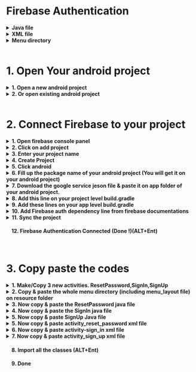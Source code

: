 # Firebase Authentication

<details>
<summary><b>Java file</b></summary>
<br>
<ul>
<li>MainActivity</li>
<li>ResetPassword</li>
<li>SignIn</li>
<li>SignUp</li>
<ul>
</details>
<details>
<summary><b>XML file</b></summary>
<br>
<ul>
<li>activity_main</li>
<li>activity_reset_password</li>
<li>activity_sign_in</li>
<li>activity_sign_up</li>
<ul>
</details>
<details>
<summary><b>Menu directory</b></summary>
<br>
<ul>
<li>menu_layout</li>
<ul>
</details>
<br>



# 1. Open Your android project
  <details>
    <summary><b>1. Open a new android project</b></summary>
    <br>
    
![image](https://user-images.githubusercontent.com/81482212/151499469-1e54d754-deaf-4956-904a-ab9658303b43.png)
    
 </details>
 <details>
    <summary><b>2. Or open existing android project</b></summary>
    <br>
    
![image](https://user-images.githubusercontent.com/81482212/151499585-f803dfcb-2147-42e9-8153-91ebe00e8df3.png)
    
 </details>
 <br>

# 2. Connect Firebase to your project
 <details>
    <summary><b>1. Open firebase console panel</b></summary>
    <br>
    
![console](https://user-images.githubusercontent.com/81482212/151155743-af1ad8a4-a764-458a-8461-ac55ed814ce6.png) 
    
 </details>
    
        
 <details>
    <summary><b>2. Click on add project</b></summary>
    <br>
    
![image](https://user-images.githubusercontent.com/81482212/151156201-ed14e55b-46b1-4996-bb07-55da96a54bfa.png)
    
 </details>
    
  
 <details>
    <summary><b>3. Enter your project name</b></summary>
    <br>
    
![image](https://user-images.githubusercontent.com/81482212/151156548-d97c50ff-a4ae-4cb3-a145-4872148e0fa1.png)
    
 </details>
 <details>
    <summary><b>4. Create Project</b></summary>
    <br>
    
![image](https://user-images.githubusercontent.com/81482212/151156736-44d1b495-705d-4c83-b3bc-f6b3f09146a3.png)
    
 </details>
 <details>
    <summary><b>5. Click android</b></summary>
    <br>
    
![image](https://user-images.githubusercontent.com/81482212/151156865-8e5e7a15-3efa-4807-9356-1e29ebf717d9.png)
    
 </details>
 <details>
    <summary><b>6. Fill up the package name of your android project (You will get it on your android project)</b></summary>
    <br>
    
![image](https://user-images.githubusercontent.com/81482212/151157212-7cb55412-21c0-4d8e-8651-e3379de56127.png)
![image](https://user-images.githubusercontent.com/81482212/151157293-820b3b9f-3011-4015-aa65-7cb7df5540b8.png)
    
 </details>
 <details>
    <summary><b>7. Download the google service jeson file & paste it on app folder of your android project.</b></summary>
    <br>
    
![image](https://user-images.githubusercontent.com/81482212/151157610-d183ddd4-dfd9-4ad9-9481-95fbf96b1317.png)
![image](https://user-images.githubusercontent.com/81482212/151157827-b5baeac2-254c-4cc4-9ec9-8a22d7b14dc9.png)
    
 </details>
 <details>
    <summary><b>8. Add this line on your project level build.gradle</b></summary>
    <br>
    
![image](https://user-images.githubusercontent.com/81482212/151158091-56b31d03-ed8b-452e-bdeb-ab1d49a2de1d.png)
![image](https://user-images.githubusercontent.com/81482212/151158208-6a5b9e16-7287-4bee-9b8f-70d7b68fd675.png)
    
 </details>
 <details>
    <summary><b>9. Add these lines on your app level build.gradle </b></summary>
    <br>
    
![image](https://user-images.githubusercontent.com/81482212/151158443-60fd2f7e-42e5-4e8a-a43c-106ac42e9a4a.png)
![image](https://user-images.githubusercontent.com/81482212/151158616-b14cb4b3-d413-4b4b-983f-326ac463b0d9.png)
    
 </details>
 <details>
    <summary><b>10. Add Firebase auth dependency line from firebase documentations</b></summary>
    <br>
    
![image](https://user-images.githubusercontent.com/81482212/151159156-31c59257-8353-4b49-9004-d30c9a866550.png)
    
 </details>
 <details>
    <summary><b>11. Sync the project</b></summary>
    <br>
    
![image](https://user-images.githubusercontent.com/81482212/151158827-faf0aff3-ea01-4d8c-8c2b-2d26a947f44a.png)
    
 </details>

####  12. Firebase Authentication Connected (Done !)(ALT+Ent)
 <br>
    



# 3. Copy paste the codes
 
 <details>
    <summary><b>1. Make/Copy 3 new activities. ResetPassword,SignIn,SignUp</b></summary>
    <br>
    
![image](https://user-images.githubusercontent.com/81482212/151159966-de6e51c5-5183-478a-915f-a96e4766d630.png)
    
 </details>
 <details>
    <summary><b>2. Copy & paste the whole menu directory (including menu_layout file) on resource folder</b></summary>
    <br>
    
![image](https://user-images.githubusercontent.com/81482212/151160513-93a2f730-1924-4f0f-a56f-aa13657cb8fa.png)
    
 </details>
 <details>
    <summary><b>3. Now copy & paste the ResetPassword java file</b></summary>
    <br>
    
![image](https://user-images.githubusercontent.com/81482212/151162495-38b6403c-17a9-44f7-ab68-9df2adf3c137.png)    

```java
         public class ResetPassword extends AppCompatActivity {

            /*This is reset password activity

              here firebase reset password codes.
          */

          private EditText registeredEmailEditText;
          private TextView resetInfoTextView;
          private Button resetPassButton;
          private FirebaseAuth mAuth;
          private ProgressBar progressBar;

          @Override
          protected void onCreate(Bundle savedInstanceState) {
              super.onCreate(savedInstanceState);
              setContentView(R.layout.activity_reset_password);

              registeredEmailEditText = findViewById(R.id.registeredEmailEditTextId);
              resetPassButton = findViewById(R.id.resetPassButtonId);
              resetInfoTextView = findViewById(R.id.resetInfoTextView);
              progressBar = findViewById(R.id.progressbarId);
              mAuth = FirebaseAuth.getInstance();

              resetPassButton.setOnClickListener(new View.OnClickListener() {
                  @Override
                  public void onClick(View view) {

                      resetPassword();

                  }
              });



          }

          private void resetPassword() {

              String email = registeredEmailEditText.getText().toString();
              progressBar.setVisibility(View.VISIBLE);

              mAuth.sendPasswordResetEmail(email).addOnCompleteListener(new OnCompleteListener<Void>() {
                  @Override
                  public void onComplete(@NonNull Task<Void> task) {

                      if (task.isSuccessful()){
                          progressBar.setVisibility(View.GONE);
                          resetInfoTextView.setVisibility(View.VISIBLE);
                          Toast.makeText(getApplicationContext(), "Password Reset Email ", Toast.LENGTH_SHORT).show();
                          resetInfoTextView.setText("Check your email. Reset Password Has Been Sent On "+email);
                          resetPassButton.setEnabled(false);

                      }else {
                          progressBar.setVisibility(View.GONE);
                          Toast.makeText(getApplicationContext(), "Something Went Wrong ", Toast.LENGTH_SHORT).show();

                      }

                  }
              });

          }
      } 
    
```
    
 </details>
 <details>
    <summary><b>4. Now copy & paste the SignIn java file</b></summary>
    <br>
    
![image](https://user-images.githubusercontent.com/81482212/151163465-a23583df-c907-4aa0-a2bf-e086e23f4b1b.png)
     
```java
        public class SignIn extends AppCompatActivity {

            /* Sign in activity here

            Firebase signin activity codes here.

          */

          private EditText signInEmailEditText, signInPasswordEditText;
          private TextView signUpTextView,forgotPassTextView;
          private Button signInButton;

          private ProgressBar progressBar;

          private FirebaseAuth mAuth;

          @Override
          protected void onCreate(Bundle savedInstanceState) {
              super.onCreate(savedInstanceState);
              setContentView(R.layout.activity_sign_in);
              this.setTitle("Sign In Activity");

              signInEmailEditText = findViewById(R.id.signInEmailEditTextId);
              signInPasswordEditText = findViewById(R.id.signInPasswordTextId);
              signInButton = findViewById(R.id.signInButtonId);
              signUpTextView = findViewById(R.id.signUpTextViewId);
              forgotPassTextView = findViewById(R.id.forgotPassTextViewId);
              progressBar = findViewById(R.id.progressbarId);

              mAuth = FirebaseAuth.getInstance();



              signUpTextView.setOnClickListener(new View.OnClickListener() {
                  @Override
                  public void onClick(View view) {
                      Intent intent = new Intent(getApplicationContext(),SignUp.class);
                      startActivity(intent);
                  }
              });

              forgotPassTextView.setOnClickListener(new View.OnClickListener() {
                  @Override
                  public void onClick(View view) {
                      Intent intent = new Intent(getApplicationContext(),ResetPassword.class);
                      startActivity(intent);
                  }
              });

              signInButton.setOnClickListener(new View.OnClickListener() {
                  @Override
                  public void onClick(View view) {

                      userLogin();

                  }
              });
          }

          private void userLogin() {


              String email = signInEmailEditText.getText().toString().trim();
              String password = signInPasswordEditText.getText().toString().trim();


              // validation check
              if(email.isEmpty()){

                  signInEmailEditText.setError("Enter an email address");
                  signInEmailEditText.requestFocus();
                  return;
              }

              if(!Patterns.EMAIL_ADDRESS.matcher(email).matches()){

                  signInEmailEditText.setError("Enter a valid email address");
                  signInEmailEditText.requestFocus();
                  return;
              }
              if(password.isEmpty()){

                  signInPasswordEditText.setError("Enter a password");
                  signInPasswordEditText.requestFocus();
                  return;
              }
              if(password.length()<6){

                  signInPasswordEditText.setError("Minimum length of a password should be 6");
                  signInPasswordEditText.requestFocus();
                  return;
              }

              progressBar.setVisibility(View.VISIBLE); // progress bar start to show

              mAuth.signInWithEmailAndPassword(email,password).addOnCompleteListener(new OnCompleteListener<AuthResult>() {
                  @Override
                  public void onComplete(@NonNull Task<AuthResult> task) {

                      progressBar.setVisibility(View.GONE); // progress bar finish

                      if(task.isSuccessful()){

                          finish();  //finish the previous activity so that the login page dont show again after login
                          Intent intent = new Intent(getApplicationContext(),MainActivity.class);
                          intent.addFlags(Intent.FLAG_ACTIVITY_CLEAR_TOP);
                          startActivity(intent);


                      }
                      else {
                          Toast.makeText(getApplicationContext(), "Login Unsuccessful", Toast.LENGTH_SHORT).show();
                      }


                  }
              });


          }
      }
    
```
    
 </details>
 <details>
    <summary><b>5. Now copy & paste SignUp Java file</b></summary>
    <br>
    
![image](https://user-images.githubusercontent.com/81482212/151164583-25ef770b-0e03-4003-b34e-46936cc9d6ff.png)
```java
       public class SignUp extends AppCompatActivity {


          /*This is signup activity

          Firebase signUp codes here

           */


          private EditText signUpEmailEditText, signUpPasswordEditText;
          private TextView signInTextView;
          private Button signUpButton;
          private FirebaseAuth mAuth;
          private ProgressBar progressBar;


          @Override
          protected void onCreate(Bundle savedInstanceState) {
              super.onCreate(savedInstanceState);
              setContentView(R.layout.activity_sign_up);

              mAuth = FirebaseAuth.getInstance();
              progressBar = findViewById(R.id.progressbarId);

              signUpEmailEditText = findViewById(R.id.signUpEmailEditTextId);
              signUpPasswordEditText = findViewById(R.id.signUpPasswordTextId);
              signUpButton = findViewById(R.id.signUpButtonId);
              signInTextView = findViewById(R.id.signInTextViewId);

              signInTextView.setOnClickListener(new View.OnClickListener() {
                  @Override
                  public void onClick(View view) {
                      Intent intent = new Intent(getApplicationContext(), SignIn.class);
                      startActivity(intent);
                  }
              });

              signUpButton.setOnClickListener(new View.OnClickListener() {
                  @Override
                  public void onClick(View view) {

                      userRegister();

                  }


              });


          }

          private void userRegister() {

              String email = signUpEmailEditText.getText().toString().trim();
              String password = signUpPasswordEditText.getText().toString().trim();


              if(email.isEmpty()){

                  signUpEmailEditText.setError("Enter an email address");
                  signUpEmailEditText.requestFocus();
                  return;
              }

              if(!Patterns.EMAIL_ADDRESS.matcher(email).matches()){

                  signUpEmailEditText.setError("Enter a valid email address");
                  signUpEmailEditText.requestFocus();
                  return;
              }
              if(password.isEmpty()){

                  signUpPasswordEditText.setError("Enter a password");
                  signUpPasswordEditText.requestFocus();
                  return;
              }
              if(password.length()<6){

                  signUpPasswordEditText.setError("Minimum length of a password should be 6");
                  signUpPasswordEditText.requestFocus();
                  return;
              }

              progressBar.setVisibility(View.VISIBLE);

              mAuth.createUserWithEmailAndPassword(email,password).addOnCompleteListener(new OnCompleteListener<AuthResult>() {
                  @Override
                  public void onComplete(@NonNull Task<AuthResult> task) {

                      progressBar.setVisibility(View.GONE);
                      if (task.isSuccessful()) {

                          finish();
                          Intent intent = new Intent(getApplicationContext(),MainActivity.class);
                          intent.addFlags(Intent.FLAG_ACTIVITY_CLEAR_TOP);
                          startActivity(intent);

                      } else {

                          if(task.getException() instanceof FirebaseAuthUserCollisionException){

                              Toast.makeText(getApplicationContext(), "User is already Registered", Toast.LENGTH_SHORT).show();
                          }
                          else{
                              Toast.makeText(getApplicationContext(), "Error : "+task.getException().getMessage(), Toast.LENGTH_SHORT).show();
                          }
                      }

                  }
              });



          }
      }
```
    
 </details>
 <details>
    <summary><b>5. Now copy & paste activity_reset_password xml file</b></summary>
    <br>
    
![image](https://user-images.githubusercontent.com/81482212/151165852-38b4040d-1885-4bf9-936a-99af4248f182.png)
```xml
<?xml version="1.0" encoding="utf-8"?>
<LinearLayout xmlns:android="http://schemas.android.com/apk/res/android"
    xmlns:app="http://schemas.android.com/apk/res-auto"
    xmlns:tools="http://schemas.android.com/tools"
    android:layout_width="match_parent"
    android:layout_height="match_parent"
    android:orientation="vertical"
    tools:context=".ResetPassword">

    <EditText
        android:id="@+id/registeredEmailEditTextId"
        android:layout_width="match_parent"
        android:layout_height="wrap_content"
        android:ems="10"
        android:layout_margin="10dp"
        android:inputType="textPersonName"
        android:text="Registered Email" />

    <Button
        android:id="@+id/resetPassButtonId"
        android:layout_margin="20dp"
        android:layout_width="match_parent"
        android:layout_height="wrap_content"
        android:text="Reset Password" />

    <TextView
        android:id="@+id/resetInfoTextView"
        android:layout_width="match_parent"
        android:layout_height="wrap_content"
        android:layout_margin="10dp"
        android:gravity="center"
        android:textStyle="bold"
        android:visibility="invisible"
        android:text="Check your email. Reset Password Has Been Sent On" />

    <ProgressBar
        android:visibility="gone"
        android:layout_gravity="center"
        android:id="@+id/progressbarId"
        android:layout_width="wrap_content"
        android:layout_height="wrap_content"/>


</LinearLayout>
```
    
 </details>
 <details>
    <summary><b>6. Now copy & paste activity-sign_in xml file</b></summary>
    <br>
    
![image](https://user-images.githubusercontent.com/81482212/151166304-9f5bdba1-5fbb-4454-b698-fd92b701be14.png)
```xml
<?xml version="1.0" encoding="utf-8"?>
<LinearLayout xmlns:android="http://schemas.android.com/apk/res/android"
    xmlns:app="http://schemas.android.com/apk/res-auto"
    xmlns:tools="http://schemas.android.com/tools"
    android:layout_width="match_parent"
    android:layout_height="match_parent"
    android:orientation="vertical"
    tools:context=".SignIn">



    <EditText
        android:id="@+id/signInEmailEditTextId"
        android:layout_width="match_parent"
        android:layout_height="wrap_content"
        android:ems="10"
        android:layout_margin="10dp"
        android:inputType="textPersonName"
        android:text="Email" />

    <EditText
        android:id="@+id/signInPasswordTextId"
        android:layout_width="match_parent"
        android:layout_height="wrap_content"
        android:ems="10"
        android:layout_margin="10dp"
        android:inputType="textPersonName"
        android:text="Password" />

    <Button
        android:id="@+id/signInButtonId"
        android:layout_margin="20dp"
        android:layout_width="match_parent"
        android:layout_height="wrap_content"
        android:text="SignIn" />

    <TextView
        android:id="@+id/forgotPassTextViewId"
        android:layout_width="match_parent"
        android:layout_height="wrap_content"
        android:gravity="right"
        android:layout_margin="15dp"
        android:textStyle="bold"
        android:text="Forgot Password ?" />

    <TextView
        android:id="@+id/signUpTextViewId"
        android:layout_margin="10dp"
        android:layout_width="match_parent"
        android:layout_height="wrap_content"
        android:gravity="center"
        android:textStyle="bold"
        android:text="Are you not registered? please Sign Up" />

    <ProgressBar
        android:visibility="gone"
        android:layout_gravity="center"
        android:id="@+id/progressbarId"
        android:layout_width="wrap_content"
        android:layout_height="wrap_content"/>


</LinearLayout>
```
    
    
 </details>
 <details>
    <summary><b>7. Now copy & paste activity_sign_up xml file</b></summary>
    <br>
    
![image](https://user-images.githubusercontent.com/81482212/151166527-4aa3e41f-edd0-4d2c-8ae9-fd95834e75fa.png)
```xml
<?xml version="1.0" encoding="utf-8"?>
<LinearLayout xmlns:android="http://schemas.android.com/apk/res/android"
    xmlns:app="http://schemas.android.com/apk/res-auto"
    xmlns:tools="http://schemas.android.com/tools"
    android:layout_width="match_parent"
    android:layout_height="match_parent"
    android:orientation="vertical"
    tools:context=".SignUp">



    <EditText
        android:id="@+id/signUpEmailEditTextId"
        android:layout_width="match_parent"
        android:layout_height="wrap_content"
        android:ems="10"
        android:layout_margin="10dp"
        android:inputType="textPersonName"
        android:text="Email" />

    <EditText
        android:id="@+id/signUpPasswordTextId"
        android:layout_width="match_parent"
        android:layout_height="wrap_content"
        android:ems="10"
        android:layout_margin="10dp"
        android:inputType="textPersonName"
        android:text="Password" />

    <Button
        android:id="@+id/signUpButtonId"
        android:layout_margin="20dp"
        android:layout_width="match_parent"
        android:layout_height="wrap_content"
        android:text="SignUp" />

    <TextView
        android:id="@+id/signInTextViewId"
        android:layout_margin="10dp"
        android:layout_width="match_parent"
        android:layout_height="wrap_content"
        android:gravity="center"
        android:textStyle="bold"
        android:text="Are you registered already? please Sign In" />

    <ProgressBar
        android:visibility="gone"
        android:layout_gravity="center"
        android:id="@+id/progressbarId"
        android:layout_width="wrap_content"
        android:layout_height="wrap_content"/>
</LinearLayout>
```
   </details>
  
    
####  8. Import all the classes (ALT+Ent)
####  9. Done
    
    


  
  
  
      

  
     
  
    
    



 









    











